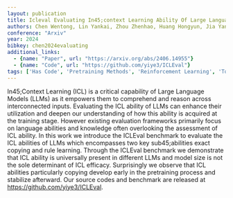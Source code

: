 ```yaml
---
layout: publication
title: Icleval Evaluating In45;context Learning Ability Of Large Language Models
authors: Chen Wentong, Lin Yankai, Zhou Zhenhao, Huang Hongyun, Jia Yantao, Cao Zhao, Wen Ji-rong
conference: "Arxiv"
year: 2024
bibkey: chen2024evaluating
additional_links:
  - {name: "Paper", url: "https://arxiv.org/abs/2406.14955"}
  - {name: "Code", url: "https://github.com/yiye3/ICLEval"}
tags: ['Has Code', 'Pretraining Methods', 'Reinforcement Learning', 'Tools', 'Training Techniques']
---
```

In45;Context Learning (ICL) is a critical capability of Large Language Models (LLMs) as it empowers them to comprehend and reason across interconnected inputs. Evaluating the ICL ability of LLMs can enhance their utilization and deepen our understanding of how this ability is acquired at the training stage. However existing evaluation frameworks primarily focus on language abilities and knowledge often overlooking the assessment of ICL ability. In this work we introduce the ICLEval benchmark to evaluate the ICL abilities of LLMs which encompasses two key sub45;abilities exact copying and rule learning. Through the ICLEval benchmark we demonstrate that ICL ability is universally present in different LLMs and model size is not the sole determinant of ICL efficacy. Surprisingly we observe that ICL abilities particularly copying develop early in the pretraining process and stabilize afterward. Our source codes and benchmark are released at https://github.com/yiye3/ICLEval.
